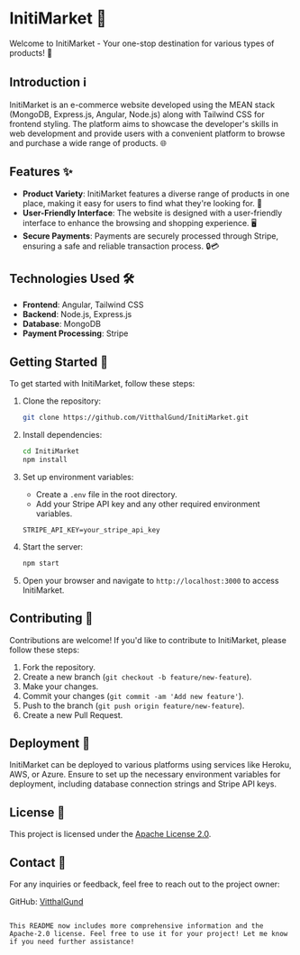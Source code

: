 # InitiMarket 🛒

Welcome to InitiMarket - Your one-stop destination for various types of products! 🚀

## Introduction ℹ️

InitiMarket is an e-commerce website developed using the MEAN stack (MongoDB, Express.js, Angular, Node.js) along with Tailwind CSS for frontend styling. The platform aims to showcase the developer's skills in web development and provide users with a convenient platform to browse and purchase a wide range of products. 🌐

## Features ✨

- **Product Variety**: InitiMarket features a diverse range of products in one place, making it easy for users to find what they're looking for. 🎁
- **User-Friendly Interface**: The website is designed with a user-friendly interface to enhance the browsing and shopping experience. 🖥️
- **Secure Payments**: Payments are securely processed through Stripe, ensuring a safe and reliable transaction process. 🔒💳

## Technologies Used 🛠️

- **Frontend**: Angular, Tailwind CSS
- **Backend**: Node.js, Express.js
- **Database**: MongoDB
- **Payment Processing**: Stripe

## Getting Started 🚀

To get started with InitiMarket, follow these steps:

1. Clone the repository:
   ```bash
   git clone https://github.com/VitthalGund/InitiMarket.git
   ```

2. Install dependencies:
   ```bash
   cd InitiMarket
   npm install
   ```

3. Set up environment variables:
   - Create a `.env` file in the root directory.
   - Add your Stripe API key and any other required environment variables.
   ```plaintext
   STRIPE_API_KEY=your_stripe_api_key
   ```

4. Start the server:
   ```bash
   npm start
   ```

5. Open your browser and navigate to `http://localhost:3000` to access InitiMarket.

## Contributing 🤝

Contributions are welcome! If you'd like to contribute to InitiMarket, please follow these steps:

1. Fork the repository.
2. Create a new branch (`git checkout -b feature/new-feature`).
3. Make your changes.
4. Commit your changes (`git commit -am 'Add new feature'`).
5. Push to the branch (`git push origin feature/new-feature`).
6. Create a new Pull Request.

## Deployment 🚀

InitiMarket can be deployed to various platforms using services like Heroku, AWS, or Azure. Ensure to set up the necessary environment variables for deployment, including database connection strings and Stripe API keys.

## License 📝

This project is licensed under the [Apache License 2.0](LICENSE).

## Contact 📧

For any inquiries or feedback, feel free to reach out to the project owner:

GitHub: [VitthalGund](https://github.com/VitthalGund)
```

This README now includes more comprehensive information and the Apache-2.0 license. Feel free to use it for your project! Let me know if you need further assistance!
